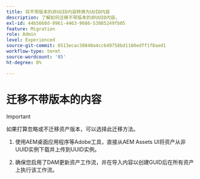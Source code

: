 ```yaml
---
title: 将不带版本的非UUID内容转换为UUID内容
description: 了解如何迁移不带版本的非UUID内容。
exl-id: 44b5660d-9961-4463-9686-53085249fb05
feature: Migration
role: Admin
level: Experienced
source-git-commit: 0513ecac38840a4cc649758bd1180edff1f8aed1
workflow-type: tm+mt
source-wordcount: '85'
ht-degree: 0%

---
```


# 迁移不带版本的内容

>[!IMPORTANT]
>
> 如果打算忽略或不迁移资产版本，可以选择此迁移方法。


1. 使用AEM桌面应用程序等Adobe工具，直接从AEM Assets UI将资产从非UUID实例下载并上传到UUID实例。

1. 确保您启用了DAM更新资产工作流，并在导入内容以创建GUID后在所有资产上执行该工作流。
